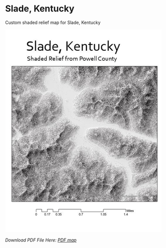 # Slade, Kentucky
Custom shaded relief map for Slade, Kentucky

![Slade, KY shaded relief map](SladeKy.jpg)

*Download PDF File Here: [PDF map](SladeKy.pdf)*
